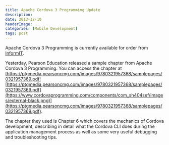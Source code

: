 ```yaml
---
title: Apache Cordova 3 Programming Update
description: 
date: 2013-12-10
headerImage: 
categories: [Mobile Development]
tags: post
---
```


Apache Cordova 3 Programming is currently available for order from [InformIT](https://www.informit.com/store/apache-cordova-3-programming-9780321957368).

Yesterday, Pearson Education released a sample chapter from Apache Cordova 3 Programming. You can access the chapter at [https://ptgmedia.pearsoncmg.com/images/9780321957368/samplepages/0321957369.pdf![https://ptgmedia.pearsoncmg.com/images/9780321957368/samplepages/0321957369.pdf](https://www.cordovaprogramming.com/components/com_sh404sef/images/external-black.png)](https://ptgmedia.pearsoncmg.com/images/9780321957368/samplepages/0321957369.pdf).

The chapter they used is Chapter 6 which covers the mechanics of Cordova development, describing in detail what the Cordova CLI does during the application management process as well as some very useful debugging and troubleshooting tips.